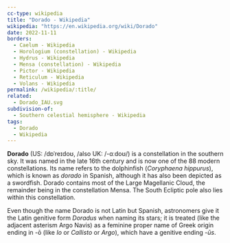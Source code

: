 ```yaml
---
cc-type: wikipedia
title: "Dorado - Wikipedia"
wikipedia: "https://en.wikipedia.org/wiki/Dorado"
date: 2022-11-11
borders:
  - Caelum - Wikipedia
  - Horologium (constellation) - Wikipedia
  - Hydrus - Wikipedia
  - Mensa (constellation) - Wikipedia
  - Pictor - Wikipedia
  - Reticulum - Wikipedia
  - Volans - Wikipedia
permalink: /wikipedia/:title/
related:
  - Dorado_IAU.svg
subdivision-of:
  - Southern celestial hemisphere - Wikipedia
tags:
  - Dorado
  - Wikipedia
---
```

**Dorado** (US: /dɒˈreɪdoʊ, /also UK: /-ɑːdoʊ/) is a constellation in the southern sky. It was named in the late 16th century and is now one of the 88 modern constellations. Its name refers to the dolphinfish (*Coryphaena hippurus*), which is known as *dorado* in Spanish, although it has also been depicted as a swordfish. Dorado contains most of the Large Magellanic Cloud, the remainder being in the constellation Mensa. The South Ecliptic pole also lies within this constellation.

Even though the name Dorado is not Latin but Spanish, astronomers give it the Latin genitive form *Doradus* when naming its stars; it is treated (like the adjacent asterism Argo Navis) as a feminine proper name of Greek origin ending in -ō (like *Io* or *Callisto* or *Argo*), which have a genitive ending *-ūs*.